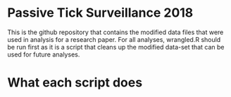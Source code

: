 # Passive Tick Surveillance 2018


This is the github repository that contains the modified data files that were used in analysis for a research paper. For all analyses, 
wrangled.R should be run first as it is a script that cleans up the modified data-set that can be used for future analyses.


# What each script does
